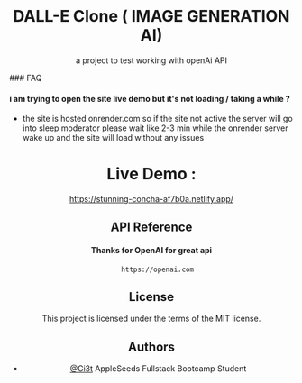 
<br/>
<div align="center">
 
# DALL-E Clone ( IMAGE GENERATION AI)
a project to test working with openAi API 


</div>
<div align="left">
 ### FAQ

#### i am trying to open the site live demo but it's not loading / taking a while ?

- the site is hosted onrender.com so if the site not active the server will go into sleep moderator
please wait like 2-3 min while the onrender server wake up and the site will load without any issues


</div>
<div align="center">

# Live Demo :
https://stunning-concha-af7b0a.netlify.app/




## API Reference



#### Thanks for OpenAI for great api

```http
   https://openai.com
```



## License
This project is licensed under the terms of the MIT license.


## Authors

- [@Ci3t](https://www.github.com/Ci3t) AppleSeeds Fullstack Bootcamp Student 


